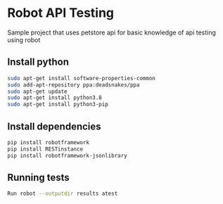 # Robot API Testing

Sample project that uses petstore api for basic knowledge of api testing using robot

## Install python

```bash
sudo apt-get install software-properties-common
sudo add-apt-repository ppa:deadsnakes/ppa
sudo apt-get update
sudo apt-get install python3.8
sudo apt-get install python3-pip
```

## Install dependencies

```bash
pip install robotframework
pip install RESTinstance
pip install robotframework-jsonlibrary
```

## Running tests

```bash
Run robot --outputdir results atest
```
